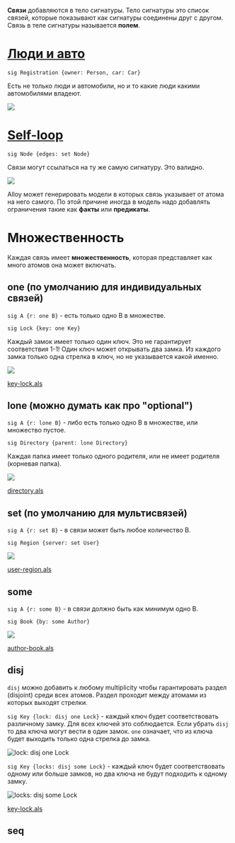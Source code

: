 **Связи** добавляются в тело сигнатуры.
Тело сигнатуры это список связей, которые показывают как сигнатуры соединены друг с другом.
Связь в теле сигнатуры называется **полем**.




# [Люди и авто](people-and-cars.als)

```sig Registration {owner: Person, car: Car}```

Есть не только люди и автомобили, но и то какие люди какими автомобилями владеют.

![](people-and-cars.png)




# [Self-loop](self-loop.als)

```sig Node {edges: set Node}```

Связи могут ссылаться на ту же самую сигнатуру. Это валидно.

![](self-loop.png)

Alloy может генерировать модели в которых связь указывает от атома на него самого.
По этой причине иногда в модель надо добавлять ограничения такие как **факты** или **предикаты**.




# Множественность

Каждая связь имеет **множественность**, которая представляет как много атомов она может включать.


## one (по умолчанию для индивидуальных связей)

```sig A {r: one B}``` - есть только одно B в множестве.

```sig Lock {key: one Key}```

Каждый замок имеет только один ключ.
Это не гарантирует соответствия 1-1!
Один ключ может открывать два замка.
Из каждого замка только одна стрелка в ключ, но не указывается какой именно.

![](key-lock.png)

[key-lock.als](key-lock.als)


## lone (можно думать как про "optional")

```sig A {r: lone B}``` - либо есть только одно B в множестве, или множество пустое.

```sig Directory {parent: lone Directory}```

Каждая папка имеет только одного родителя, или не имеет родителя (корневая папка).

![](directory.png)

[directory.als](directory.als)


## set (по умолчанию для мультисвязей)

```sig A {r: set B}``` - в связи может быть любое количество B.

```sig Region {server: set User}```

![](user-region.png)

[user-region.als](user-region.als)


## some

```sig A {r: some B}``` - в связи должно быть как минимум одно B.

```sig Book {by: some Author}```

![](author-book.png)

[author-book.als](author-book.als)


## disj

```disj``` можно добавить к любому multiplicity чтобы гарантировать раздел (disjoint) среди всех атомов.
Раздел проходит между атомами из которых выходят стрелки.


```sig Key {lock: disj one Lock}``` - каждый ключ будет соответствовать различному замку.
Для всех ключей это соблюдается.
Если убрать ```disj``` то два ключа могут вести в один замок.
```one``` означает, что из ключа будет выходить только одна стрелка до замка.

![lock: disj one Lock](key-lock-disj-one.png)


```sig Key {locks: disj some Lock}``` - каждый ключ будет соответствовать одному или больше замков, но два ключа не будут подходить к одному замку.

![locks: disj some Lock](key-lock-disj-some.png)

[key-lock.als](key-lock.als)


## seq
